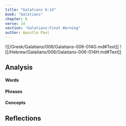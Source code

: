 ```yaml
---
title: "Galatians 6:14"
book: "Galatians"
chapter: 6
verse: 14
section: "Galatians:Final Warning"
author: Apostle Paul
---
```

![[/Greek/Galatians/006/Galatians-006-014G.md#Text]]
![[/Hebrew/Galatians/006/Galatians-006-014H.md#Text]]

## Analysis

#### Words

#### Phrases

#### Concepts

## Reflections
